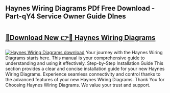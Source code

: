 ## Haynes Wiring Diagrams PDf Free Download - Part-qY4 Service Owner Guide Dlnes

# <h2><a href="http://dfnlgta.blite.top/?on=Haynes+Wiring+Diagrams">🔗Download New 👉🔴 Haynes Wiring Diagrams</a></h2>

[![Haynes Wiring Diagrams download](https://i.imgur.com/lujVjoI.png)](http://dfnlgta.blite.top/?on=Haynes+Wiring+Diagrams)
Your journey with the Haynes Wiring Diagrams starts here. This manual is your comprehensive guide to understanding and using it effectively. Step-by-Step Installation Guide This section provides a clear and concise installation guide for your new Haynes Wiring Diagrams. Experience seamless connectivity and control thanks to the advanced features of your new Haynes Wiring Diagrams. Thank You for Choosing Haynes Wiring Diagrams. We value your trust and support.

